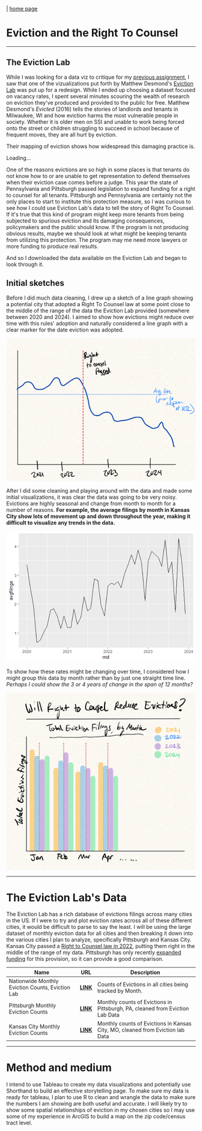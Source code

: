 | [home page](https://morgansh9212.github.io/morgan_shaw_portfolio/)



# Eviction and the Right To Counsel
-----------
## The Eviction Lab

While I was looking for a data viz to critique for my [previous assignment](MakeoverMonday_34.html), I saw that one of the vizualizations put forth by Matthew Desmond's [Eviction Lab](evictionlab.org) was put up for a redesign. 
While I ended up choosing a dataset focused on vacancy rates, I spent several minutes scouring the wealth of research on eviction they've produced and provided to the public for free. 
Matthew Desmond's *Evicted* (2016) tells the stories of landlords and tenants in Milwaukee, WI and how eviction harms the most vulnerable people in society. 
Whether it is older men on SSI and unable to work being forced onto the street or children struggling to succeed in school because of frequent moves, they are all hurt by eviction.

Their mapping of eviction shows how widespread this damaging practice is. 
<div data-pym-src="https://evictionlab.org/map/?m=raw&c=p&b=efr&s=all&r=states&y=2018&z=3.94&lat=38.14&lon=-97.54&lang=en&embed=true">Loading...</div><script type="text/javascript" src="https://pym.nprapps.org/pym-loader.v1.min.js"></script>

One of the reasons evictions are so high in some places is that tenants do not know how to or are unable to get representation to defend themselves when their eviction case comes before a judge. This year the state of Pennsylvania and Pittsburgh passed legislation to expand funding for a right to counsel for all tenants. Pittsburgh and Pennsylvania are certainly not the only places to start to institute this protection measure, so I was curious to see how I could use Eviction Lab's data to tell the story of Right To Counsel. If it's true that this kind of program might keep more tenants from being subjected to spurious eviction and its damaging consequences, policymakers and the public should know. If the program is not producing obvious results, maybe we should look at what might be keeping tenants from utilizing this protection. The program may me need more lawyers or more funding to produce real results. 

And so I downloaded the data available on the Eviction Lab and began to look through it.

## Initial sketches
Before I did much data cleaning, I drew up a sketch of a line graph showing a potential city that adopted a Right To Counsel law at some point close to the middle of the range of the data the Eviction Lab provided (somewhere between 2020 and 2024). I aimed to show how evictions might reduce over time with this rules' adoption and naturally considered a line graph with a clear marker for the date eviction was adopted.  

<img src="/fp_pi_sketch1.png"
  width="600"/>

After I did some cleaning and playing around with the data and made some initial visualizations, it was clear the data was going to be very noisy. Evictions are highly seasonal and change from month to month for a number of reasons. 
**For example, the average filings by month in Kansas City show lots of movement up and down throughout the year, making it difficult to visualize any trends in the data.**  

![Line graph of average filings in KC showing lots of movement up and down](/kc_avgevictionfilingsbymonth.png)

To show how these rates might be changing over time, I considered how I might group this data by month rather than by just one straight time line. 
*Perhaps I could show the 3 or 4 years of change in the span of 12 months?*  


<img src="/fp_pi_sketch2bar.png"
    width="600"/>

------------------------------------  
# The Eviction Lab's Data

The Eviction Lab has a rich database of evictions filings across many cities in the US. If I were to try and plot eviction rates across all of these different cities, it would be difficult to parse to say the least. 
I will be using the large dataset of monthly eviction data for all cities and then breaking it down into the various cities I plan to analyze, specifically Pittsburgh and Kansas City. Kansas City passed a [Right to Counsel law in 2022](https://www.kansascity.com/news/politics-government/article256472976.html), putting them right in the middle of the range of my data. Pittsburgh has only recently [expanded funding](https://www.post-gazette.com/news/politics-local/2024/09/04/pittsburgh-city-council-funding-eviction-prevention-programs/stories/202409040078#:~:text=City%20Council%20approves%20additional%20funding%20for%20eviction%20prevention%20programs,-Hallie%20Lauer&text=Nearly%20a%20quarter%20of%20Pittsburgh's,by%20City%20Council%20on%20Wednesday.) for this provision, so it can provide a good comparison.  


| Name | URL | Description |
|------|-----|-------------|
|Nationwide Monthly Eviction Counts, Eviction Lab|[**LINK**](https://evictionlab.org/eviction-tracking/get-the-data/#:~:text=Monthly%20Data-,All%20Cities,-%2D)| Counts of Evictions in all cities being tracked by Month.|
|Pittsburgh Monthly Eviction Counts|[**LINK**](/pgh_eviction_data.csv)|Monthly counts of Evictions in Pittsburgh, PA, cleaned from Eviction Lab Data|
|Kansas City Monthly Eviction Counts|[**LINK**](/kc_evictions_sepdate.csv)|Monthly counts of Evictions in Kansas City, MO, cleaned from Eviction lab Data|
--------
# Method and medium
I intend to use Tableau to create my data visualizations and potentially use Shorthand to build an effective storytelling page. 
To make sure my data is ready for tableau, I plan to use R to clean and wrangle the data to make sure the numbers I am showing are both useful and accurate. 
I will likely try to show some spatial relationships of eviction in my chosen cities so I may use some of my experience in ArcGIS to build a map on the zip code/census tract level. 
